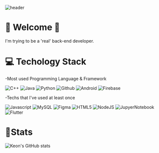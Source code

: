 <!--
**JangKeon/JangKeon** is a ✨ _special_ ✨ repository because its `README.md` (this file) appears on your GitHub profile.

Here are some ideas to get you started:

- 🔭 I’m currently working on ...
- 🌱 I’m currently learning ...
- 👯 I’m looking to collaborate on ...
- 🤔 I’m looking for help with ...
- 💬 Ask me about ...
- 📫 How to reach me: ...
- 😄 Pronouns: ...
- ⚡ Fun fact: ...
-->
![header](https://capsule-render.vercel.app/api?type=waving&color=auto&height=300&section=header&text=Keon%20Jang&fontSize=90)

#  🙌 Welcome 🙌

I'm trying to be a 'real' back-end developer.


# 💻 Techology Stack 

-Most used Programming Language & Framework

![C++](https://img.shields.io/badge/C++-00599C?style=flat-square&logo=C%2B%2B&logoColor=white) ![Java](https://img.shields.io/badge/Java-FF7800?style=flat-square&logo=Java&logoColor=white) ![Python](https://img.shields.io/badge/Python-3776AB?style=flat-square&logo=Python&logoColor=white) ![Github](https://img.shields.io/badge/Github-181717?style=flat-square&logo=Github&logoColor=white) ![Android](https://img.shields.io/badge/Android-3DDC84?style=flat-square&logo=Android&logoColor=white) ![Firebase](https://img.shields.io/badge/Firebase-FFCA28?style=flat-square&logo=Firebase&logoColor=white)

-Techs that I've used at least once

![Javascript](https://img.shields.io/badge/JavaScript-F7DF1E?style=flat-square&logo=JavaScript&logoColor=white) ![MySQL](https://img.shields.io/badge/MySQL-4479A1?style=flat-square&logo=MySQL&logoColor=white) ![Figma](https://img.shields.io/badge/Figma-F24E1E?style=flat-square&logo=Figma&logoColor=white) ![HTML5](https://img.shields.io/badge/HTML5-E34F26?style=flat-square&logo=HTML5&logoColor=white) ![NodeJS](https://img.shields.io/badge/Node.JS-339933?style=flat-square&logo=Node.JS&logoColor=white) ![JupyerNotebook](https://img.shields.io/badge/Jupyter-F37626?style=flat-square&logo=Jupyter&logoColor=white) ![Flutter](https://img.shields.io/badge/Flutter-02569B?style=flat-square&logo=Flutter&logoColor=white)

# 🌱Stats
![Keon's GitHub stats](https://github-readme-stats.vercel.app/api?username=JangKeon&show_icons=true&theme=radical)
